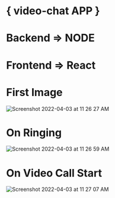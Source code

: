 # { video-chat APP }

# Backend => NODE

# Frontend => React


# First Image
![Screenshot 2022-04-03 at 11 26 27 AM](https://user-images.githubusercontent.com/53946198/161414006-7734f818-067b-43df-8747-697bae2a2382.png)


# On Ringing
![Screenshot 2022-04-03 at 11 26 59 AM](https://user-images.githubusercontent.com/53946198/161414011-8ae1e8db-c18d-466f-a515-72747df40394.png)


# On Video Call Start
![Screenshot 2022-04-03 at 11 27 07 AM](https://user-images.githubusercontent.com/53946198/161414025-014e9fd5-676a-476e-89dd-2e96ae23a05d.png)

